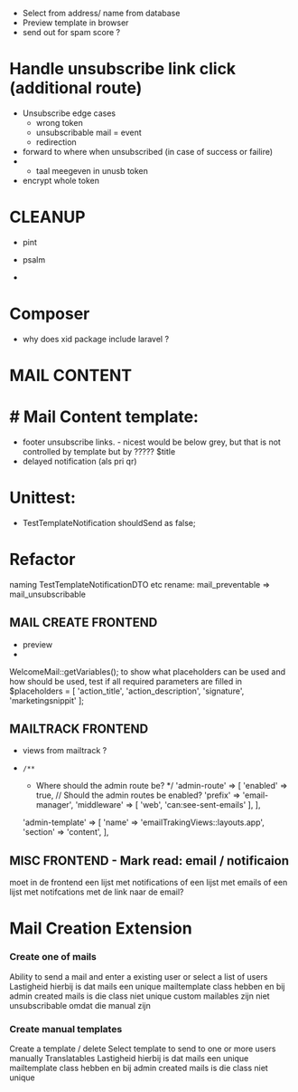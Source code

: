 - Select from address/ name from database
- Preview template in browser
- send out for spam score ?

# Handle unsubscribe link click (additional route)
- Unsubscribe edge cases
  -  wrong token
  -  unsubscribable mail = event
  - redirection
- forward to where when unsubscribed (in case of success or failire)
- - taal meegeven in unusb token
- encrypt whole token

# CLEANUP
- pint
- psalm

- 
# Composer
- why does xid package include laravel ?


# MAIL CONTENT
# # Mail Content template:
- footer unsubscribe links. - nicest would be below grey, but that is not controlled by template but by ????? $title
- delayed notification (als pri qr)


# Unittest:
- TestTemplateNotification shouldSend as false;


# Refactor 
naming TestTemplateNotificationDTO etc
rename: mail_preventable => mail_unsubscribable


## MAIL CREATE FRONTEND
- preview
- 
WelcomeMail::getVariables();
to show what placeholders can be used and how should be used, test if all required parameters are filled in
$placeholders = [
'action_title',
'action_description',
'signature',
'marketingsnippit'
];

## MAILTRACK FRONTEND
- views from mailtrack ?
-     /**
    * Where should the admin route be?
      */
      'admin-route' => [
      'enabled' => true, // Should the admin routes be enabled?
      'prefix' => 'email-manager',
      'middleware' => [
      'web',
      'can:see-sent-emails'
      ],
      ],

  'admin-template' => [
  'name' => 'emailTrakingViews::layouts.app',
  'section' => 'content',
  ],

## MISC FRONTEND - Mark read: email / notificaion
moet in de frontend een lijst met notifications of een lijst met emails of een lijst met notifcations met de link naar de email?

# Mail Creation Extension
### Create one of mails
Ability to send a mail and enter a existing user 
or select a list of users
Lastigheid hierbij is dat mails een unique mailtemplate class hebben en bij admin created mails is die class niet unique
custom mailables zijn niet unsubscribable omdat die manual zijn

### Create manual templates
Create a template / delete
Select template to send to one or more users manually
Translatables
Lastigheid hierbij is dat mails een unique mailtemplate class hebben en bij admin created mails is die class niet unique
